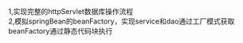 1,实现完整的httpServlet数据库操作流程<br>
2,模拟springBean的beanFactory，实现service和dao通过工厂模式获取<br>
     beanFactory通过静态代码块执行
    